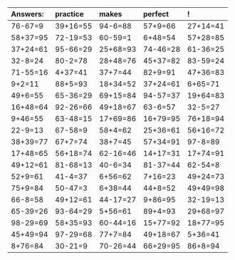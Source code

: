 | Answers: | practice | makes | perfect | ! |
| :--- | :--- | :--- | :--- | :--- |
| 76-67=9 | 39+16=55 | 94-6=88 | 57+9=66 | 27+14=41 | 
| 58+37=95 | 72-19=53 | 60-59=1 | 6+48=54 | 57+28=85 | 
| 37+24=61 | 95-66=29 | 25+68=93 | 74-46=28 | 61-36=25 | 
| 32-8=24 | 80-2=78 | 28+48=76 | 45+37=82 | 83-59=24 | 
| 71-55=16 | 4+37=41 | 37+7=44 | 82+9=91 | 47+36=83 | 
| 9+2=11 | 88+5=93 | 18+34=52 | 37+24=61 | 6+65=71 | 
| 49+6=55 | 65-36=29 | 69+15=84 | 94-57=37 | 19+64=83 | 
| 16+48=64 | 92-26=66 | 49+18=67 | 63-6=57 | 32-5=27 | 
| 9+46=55 | 63-48=15 | 17+69=86 | 16+79=95 | 76+18=94 | 
| 22-9=13 | 67-58=9 | 58+4=62 | 25+36=61 | 56+16=72 | 
| 38+39=77 | 67+7=74 | 38+7=45 | 57+34=91 | 97-8=89 | 
| 17+48=65 | 56+18=74 | 62-16=46 | 14+17=31 | 17+74=91 | 
| 49+12=61 | 81-68=13 | 40-6=34 | 81-37=44 | 62-54=8 | 
| 52+9=61 | 41-4=37 | 6+56=62 | 7+16=23 | 49+24=73 | 
| 75+9=84 | 50-47=3 | 6+38=44 | 44+8=52 | 49+49=98 | 
| 66-8=58 | 49+12=61 | 44-17=27 | 9+86=95 | 32-19=13 | 
| 65-39=26 | 93-64=29 | 5+56=61 | 89+4=93 | 29+68=97 | 
| 98-29=69 | 58+35=93 | 60-44=16 | 15+77=92 | 18+77=95 | 
| 45+49=94 | 97-29=68 | 77+7=84 | 49+18=67 | 5+36=41 | 
| 8+76=84 | 30-21=9 | 70-26=44 | 66+29=95 | 86+8=94 | 
